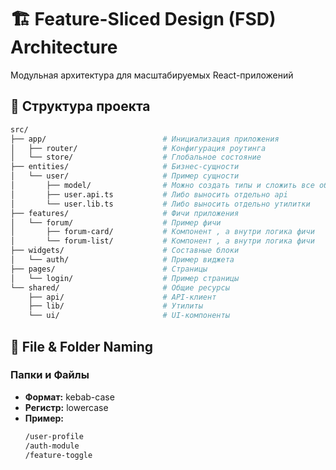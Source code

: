 # 🏗️ Feature-Sliced Design (FSD) Architecture

Модульная архитектура для масштабируемых React-приложений

## 📁 Структура проекта

```bash
src/
├── app/                          # Инициализация приложения
│   ├── router/                   # Конфигурация роутинга
│   └── store/                    # Глобальное состояние
├── entities/                     # Бизнес-сущности
│   └── user/                     # Пример сущности
│       ├── model/                # Можно создать типы и сложить все общее сюда
│       ├── user.api.ts           # Либо выносить отдельно api
│       └── user.lib.ts           # Либо выносить отдельно утилитки
├── features/                     # Фичи приложения
│   └── forum/                    # Пример фичи
│       ├── forum-card/           # Компонент , а внутри логика фичи
│       └── forum-list/           # Компонент , а внутри логика фичи
├── widgets/                      # Составные блоки
│   └── auth/                     # Пример виджета
├── pages/                        # Страницы
│   └── login/                    # Пример страницы
└── shared/                       # Общие ресурсы
    ├── api/                      # API-клиент
    ├── lib/                      # Утилиты
    └── ui/                       # UI-компоненты
```

## 📁 File & Folder Naming

### Папки и Файлы
- **Формат:** kebab-case  
- **Регистр:** lowercase  
- **Пример:**  
  ```bash
  /user-profile
  /auth-module
  /feature-toggle